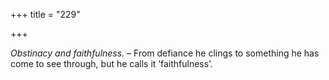 +++
title = "229"

+++

*Obstinacy and faithfulness.* – From defiance he clings to something he has come to see through, but he calls it ‘faithfulness’.


